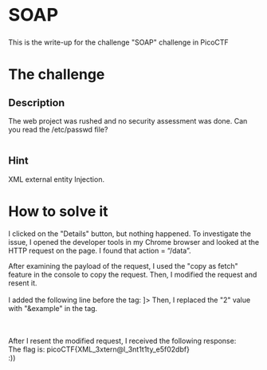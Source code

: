 <h1 style="font-size: 36px;">SOAP</h1>
This is the write-up for the challenge "SOAP" challenge in PicoCTF
<h1>The challenge</h1>
<h2 style="font-size: 20px;">Description</h2>

The web project was rushed and no security assessment was done. Can you read the /etc/passwd file?

<img src="">

<h2 style="font-size: 20px;">Hint</h2>
XML external entity Injection.

<h1>How to solve it</h1>
I clicked on the "Details" button, but nothing happened. To investigate the issue, I opened the developer tools in my Chrome browser and looked at the HTTP request on the page. I found that action = “/data”.

<img src="">

After examining the payload of the request, I used the "copy as fetch" feature in the console to copy the request. Then, I modified the request and resent it.
</br>
</br>
I added the following line before the <data> tag: <!DOCTYPE foo [<!ENTITY example SYSTEM ‘/etc/passwd’>]>
Then, I replaced the "2" value with "&example" in the <data> tag.

</br>

<img src="">

<img src="">

</br>
After I resent the modified request, I received the following response:


<img src="">

</br>
The flag is: picoCTF{XML_3xtern@l_3nt1t1ty_e5f02dbf}
</br>
:))
